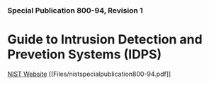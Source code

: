 ### Special Publication 800-94, Revision 1

# Guide to Intrusion Detection and Prevetion Systems (IDPS)

[NIST Website](https://csrc.nist.gov/publications/detail/sp/800-94/rev-1/draft)
[[Files/nistspecialpublication800-94.pdf]]
